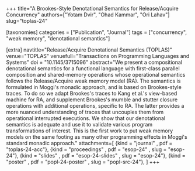 +++
title="A Brookes-Style Denotational Semantics for Release/Acquire Concurrency"
authors=["Yotam Dvir", "Ohad Kammar", "Ori Lahav"]
slug="toplas-24"

[taxonomies]
categories = ["Publication", "Journal"]
tags = ["concurrency", "weak memory", "denotational semantics"]

[extra]
navtitle="Release/Acquire Denotational Semantics (TOPLAS)"
venue="TOPLAS"
venuefull="Transactions on Programming Languages and Systems"
doi = "10.1145/3715096"
abstract="We present a compositional denotational semantics for a functional language with first-class parallel composition and shared-memory operations whose operational semantics follows the Release/Acquire weak memory model (RA). The semantics is formulated in Moggi's monadic approach, and is based on Brookes-style traces. To do so we adapt Brookes's traces to Kang et al.'s view-based machine for RA, and supplement Brookes's mumble and stutter closure operations with additional operations, specific to RA. The latter provides a more nuanced understanding of traces that uncouples them from operational interrupted executions. We show that our denotational semantics is adequate and use it to validate various program transformations of interest. This is the first work to put weak memory models on the same footing as many other programming effects in Moggi's standard monadic approach."
attachments=[
  {kind = "journal"     , pdf = "toplas-24-acc"},
  {kind = "proceedings" , pdf = "esop-24" , slug = "esop-24"},
  {kind = "slides"      , pdf = "esop-24-slides" , slug = "esop-24"},
  {kind = "poster"      , pdf = "popl-24-poster" , slug = "popl-src-24"},
]
+++
